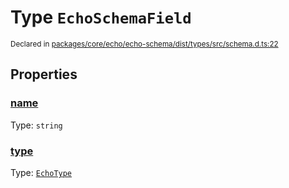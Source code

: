 # Type `EchoSchemaField`
<sub>Declared in [packages/core/echo/echo-schema/dist/types/src/schema.d.ts:22]()</sub>




## Properties
### [name]()
Type: <code>string</code>

### [type]()
Type: <code>[EchoType](/api/@dxos/client/types/EchoType)</code>